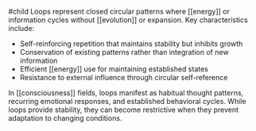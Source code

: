 #child 
Loops represent closed circular patterns where [[energy]]  or information cycles without [[evolution]] or expansion. Key characteristics include:

- Self-reinforcing repetition that maintains stability but inhibits growth
- Conservation of existing patterns rather than integration of new information
- Efficient [[energy]]  use for maintaining established states
- Resistance to external influence through circular self-reference

In [[consciousness]]  fields, loops manifest as habitual thought patterns, recurring emotional responses, and established behavioral cycles. While loops provide stability, they can become restrictive when they prevent adaptation to changing conditions.